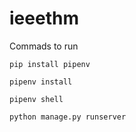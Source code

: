 # ieeethm

Commads to run

`pip install pipenv`

`pipenv install`

`pipenv shell`

`python manage.py runserver`
